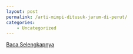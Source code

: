 ```yaml
---
layout: post
permalink: /arti-mimpi-ditusuk-jarum-di-perut/
categories:
    - Uncategorized
---
```


[Baca Selengkapnya](/07)